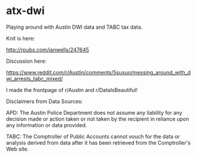 # atx-dwi
Playing around with Austin DWI data and TABC tax data.

Knit is here:

http://rpubs.com/ianwells/247645

Discussion here:

https://www.reddit.com/r/Austin/comments/5susuo/messing_around_with_dwi_arrests_tabc_mixed/

I made the frontpage of r/Austin and r/DataIsBeautiful!

Disclaimers from Data Sources:

APD:
The Austin Police Department does not assume any liability for any decision made or action taken or not taken by the recipient in reliance upon any information or data provided.

TABC:
The Comptroller of Public Accounts cannot vouch for the data or analysis derived from data after it has been retrieved from the Comptroller's Web site.
